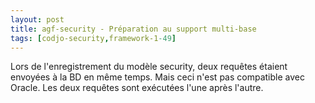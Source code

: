 ```yaml
---
layout: post
title: agf-security - Préparation au support multi-base
tags: [codjo-security,framework-1-49]
---
```

Lors de l'enregistrement du modèle security, deux requêtes étaient envoyées à la BD en même temps. Mais ceci n'est pas compatible avec Oracle. Les deux requêtes sont exécutées l'une après l'autre.